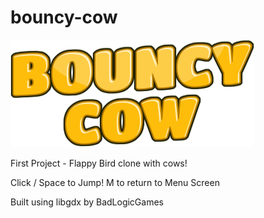 # bouncy-cow
![Bouncy Cow](android/assets/title.png)

First Project - Flappy Bird clone with cows!

Click / Space to Jump!
M to return to Menu Screen

Built using libgdx by BadLogicGames

<applet code="com/zou50/bouncycow/desktop/DesktopLauncher.class" archive="desktop-1.0.jar" width=480 height=800></applet>

